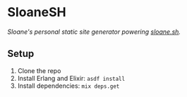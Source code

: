 # SloaneSH

_Sloane's personal static site generator powering [sloane.sh](https://sloane.sh)._

## Setup

1. Clone the repo
2. Install Erlang and Elixir: `asdf install`
3. Install dependencies: `mix deps.get`

